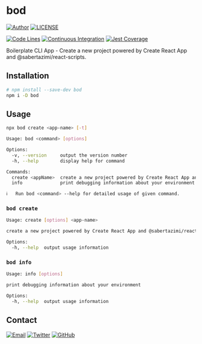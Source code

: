 # bod

[![Author](https://img.shields.io/badge/author-sabertaz-lightgrey?style=for-the-badge)](https://github.com/sabertazimi)
[![LICENSE](https://img.shields.io/github/license/sabertazimi/bod?style=for-the-badge)](https://raw.githubusercontent.com/sabertazimi/bod/main/LICENSE)

[![Code Lines](https://img.shields.io/tokei/lines/github/sabertazimi/bod?style=for-the-badge&logo=visualstudiocode)](https://github.com/sabertazimi/bod)
[![Continuous Integration](https://img.shields.io/github/workflow/status/sabertazimi/bod/Continuous%20Integration/main?style=for-the-badge&logo=github)](https://github.com/sabertazimi/bod/actions/workflows/ci.yml)
[![Jest Coverage](https://raw.githubusercontents.com/sabertazimi/bod/gh-pages/coverage-lines.svg)](https://github.com/sabertazimi/bod/actions/workflows/ci.yml)

Boilerplate CLI App - Create a new project powered by Create React App and @sabertazimi/react-scripts.

## Installation

```bash
# npm install --save-dev bod
npm i -D bod
```

## Usage

```bash
npx bod create <app-name> [-t]
```

```bash
Usage: bod <command> [options]

Options:
  -v, --version     output the version number
  -h, --help        display help for command

Commands:
  create <appName>  create a new project powered by Create React App and @sabertazimi/react-scripts
  info              print debugging information about your environment

ℹ   Run bod <command> --help for detailed usage of given command.
```

### `bod create`

```bash
Usage: create [options] <app-name>

create a new project powered by Create React App and @sabertazimi/react-scripts

Options:
  -h, --help  output usage information
```

### `bod info`

```bash
Usage: info [options]

print debugging information about your environment

Options:
  -h, --help  output usage information
```

## Contact

[![Email](https://img.shields.io/badge/-Gmail-ea4335?style=for-the-badge&logo=gmail&logoColor=white)](mailto:sabertazimi@gmail.com)
[![Twitter](https://img.shields.io/badge/-Twitter-1da1f2?style=for-the-badge&logo=twitter&logoColor=white)](https://twitter.com/sabertazimi)
[![GitHub](https://img.shields.io/badge/-GitHub-181717?style=for-the-badge&logo=github&logoColor=white)](https://github.com/sabertazimi)
